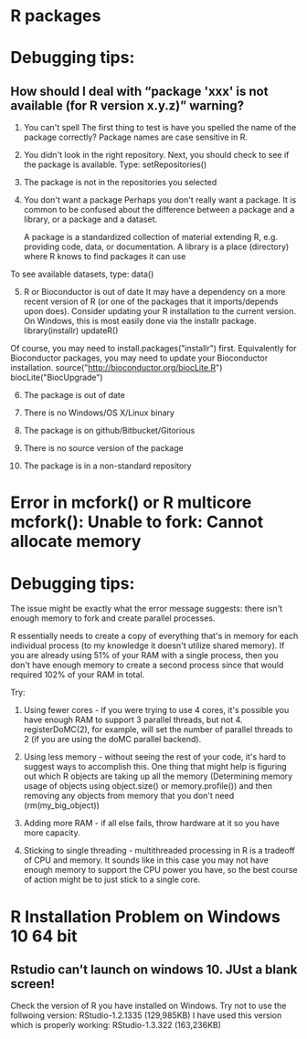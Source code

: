 # R packages
# Debugging tips:
## How should I deal with “package 'xxx' is not available (for R version x.y.z)” warning?
1. You can't spell
The first thing to test is have you spelled the name of the package correctly? Package names are case sensitive in R.

2. You didn't look in the right repository. Next, you should check to see if the package is available. Type:
setRepositories()

3. The package is not in the repositories you selected

4. You don't want a package
Perhaps you don't really want a package. It is common to be confused about the difference between a package and a library, or a package and a dataset.

    A package is a standardized collection of material extending R, e.g. providing code, data, or documentation. A library is a place (directory) where R knows to find packages it can use

To see available datasets, type: data()

5. R or Bioconductor is out of date
It may have a dependency on a more recent version of R (or one of the packages that it imports/depends upon does). 
Consider updating your R installation to the current version. On Windows, this is most easily done via the installr package.
library(installr)
updateR()

Of course, you may need to install.packages("installr") first.
Equivalently for Bioconductor packages, you may need to update your Bioconductor installation.
source("http://bioconductor.org/biocLite.R")
biocLite("BiocUpgrade")

6. The package is out of date

7. There is no Windows/OS X/Linux binary

8. The package is on github/Bitbucket/Gitorious

9. There is no source version of the package

10. The package is in a non-standard repository


# Error in mcfork() or R multicore mcfork(): Unable to fork: Cannot allocate memory
# Debugging tips:

The issue might be exactly what the error message suggests: there isn't enough memory to fork and create parallel processes.

R essentially needs to create a copy of everything that's in memory for each individual process (to my knowledge it doesn't utilize shared memory). If you are already using 51% of your RAM with a single process, then you don't have enough memory to create a second process since that would required 102% of your RAM in total.

Try:
1) Using fewer cores - If you were trying to use 4 cores, it's possible you have enough RAM to support 3 parallel threads, but not 4. registerDoMC(2), for example, will set the number of parallel threads to 2 (if you are using the doMC parallel backend).

2) Using less memory - without seeing the rest of your code, it's hard to suggest ways to accomplish this. One thing that might help is figuring out which R objects are taking up all the memory (Determining memory usage of objects using object.size() or memory.profile()) and then removing any objects from memory that you don't need (rm(my_big_object))

3) Adding more RAM - if all else fails, throw hardware at it so you have more capacity.
    
4) Sticking to single threading - multithreaded processing in R is a tradeoff of CPU and memory. It sounds like in this case you may not have enough memory to support the CPU power you have, so the best course of action might be to just stick to a single core.

# R Installation Problem on Windows 10 64 bit
## Rstudio can't launch on windows 10. JUst a blank screen!
Check the version of R you have installed on Windows. Try not to use the follwoing version: RStudio-1.2.1335 (129,985KB)
I have used this version which is properly working: RStudio-1.3.322 (163,236KB)

